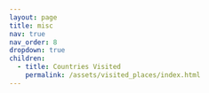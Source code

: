 ```yaml
---
layout: page
title: misc
nav: true
nav_order: 8
dropdown: true
children:
  - title: Countries Visited
    permalink: /assets/visited_places/index.html
---
```

